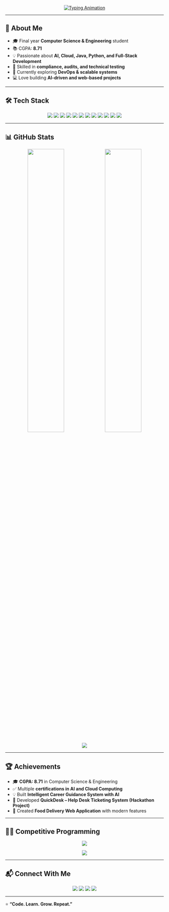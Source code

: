 <!-- Typing SVG -->
<p align="center">
  <a href="https://github.com/DenverCoder1/readme-typing-svg">
    <img src="https://readme-typing-svg.herokuapp.com?font=Fira+Code&weight=600&size=26&duration=3000&pause=1000&color=00C4FF&center=true&vCenter=true&width=600&lines=Hey%2C+I'm+Nilesh+Chhabra+👋;Final+Year+CSE+Student;AI+%7C+Cloud+%7C+Java+%7C+Python;Open-Source+%7C+Problem+Solver+%7C+Learner" alt="Typing Animation" />
  </a>
</p>

---

## 🚀 About Me  
- 🎓 Final year **Computer Science & Engineering** student  
- 📚 CGPA: **8.71**  
- 💡 Passionate about **AI, Cloud, Java, Python, and Full-Stack Development**  
- 🔎 Skilled in **compliance, audits, and technical testing**  
- 🌱 Currently exploring **DevOps & scalable systems**  
- 💻 Love building **AI-driven and web-based projects**  

---

## 🛠️ Tech Stack  

<p align="center">
  <!-- Languages -->
  <img src="https://img.shields.io/badge/Java-ED8B00?style=for-the-badge&logo=openjdk&logoColor=white" />
  <img src="https://img.shields.io/badge/Python-3776AB?style=for-the-badge&logo=python&logoColor=white" />
  <img src="https://img.shields.io/badge/C++-00599C?style=for-the-badge&logo=cplusplus&logoColor=white" />
  <img src="https://img.shields.io/badge/JavaScript-F7E017?style=for-the-badge&logo=javascript&logoColor=black" />
  <img src="https://img.shields.io/badge/PHP-4F5B93?style=for-the-badge&logo=php&logoColor=white" />
  
  <!-- Web -->
  <img src="https://img.shields.io/badge/HTML5-E44D26?style=for-the-badge&logo=html5&logoColor=white" />
  <img src="https://img.shields.io/badge/CSS3-1572B6?style=for-the-badge&logo=css3&logoColor=white" />
  
  <!-- Tools -->
  <img src="https://img.shields.io/badge/MySQL-00758F?style=for-the-badge&logo=mysql&logoColor=white" />
  <img src="https://img.shields.io/badge/MongoDB-4EA94B?style=for-the-badge&logo=mongodb&logoColor=white" />
  <img src="https://img.shields.io/badge/Git-F05033?style=for-the-badge&logo=git&logoColor=white" />
  <img src="https://img.shields.io/badge/GitHub-181717?style=for-the-badge&logo=github&logoColor=white" />
  <img src="https://img.shields.io/badge/AWS-232F3E?style=for-the-badge&logo=amazon-aws&logoColor=white" />
</p>

---

## 📊 GitHub Stats  

<p align="center">
  <img width="48%" src="https://github-readme-stats.vercel.app/api?username=NileshChhabra&show_icons=true&theme=radical" />
  <img width="48%" src="https://github-readme-streak-stats.herokuapp.com/?user=NileshChhabra&theme=radical" />
</p>

<p align="center">
  <img src="https://github-readme-activity-graph.vercel.app/graph?username=NileshChhabra&theme=react-dark" />
</p>

---

## 🏆 Achievements  

- 🎓 **CGPA: 8.71** in Computer Science & Engineering  
- ✅ Multiple **certifications in AI and Cloud Computing**  
- 💡 Built **Intelligent Career Guidance System with AI**  
- 🍴 Developed **QuickDesk – Help Desk Ticketing System (Hackathon Project)**  
- 🍔 Created **Food Delivery Web Application** with modern features  

---

## 🧑‍💻 Competitive Programming  

<p align="center">
  <a href="https://leetcode.com/Nilesh-Chhabra05/">
    <img src="https://img.shields.io/badge/LeetCode-FFA116?style=for-the-badge&logo=leetcode&logoColor=black" />
  </a>
</p>

<p align="center">
  <img src="https://leetcard.jacoblin.cool/Nilesh-Chhabra05?theme=dark&font=Karma&ext=heatmap" />
</p>

---

## 📬 Connect With Me  

<p align="center">
  <a href="https://linkedin.com/in/nilesh-chhabra"><img src="https://img.shields.io/badge/LinkedIn-0A66C2?style=for-the-badge&logo=linkedin&logoColor=white"/></a>
  <a href="mailto:nileshchhabra@gmail.com"><img src="https://img.shields.io/badge/Gmail-D44638?style=for-the-badge&logo=gmail&logoColor=white"/></a>
  <a href="https://github.com/NileshChhabra"><img src="https://img.shields.io/badge/GitHub-000?style=for-the-badge&logo=github&logoColor=white"/></a>
  <a href="https://leetcode.com/Nilesh-Chhabra05/"><img src="https://img.shields.io/badge/LeetCode-000000?style=for-the-badge&logo=leetcode&logoColor=FFA116"/></a>
</p>

---

⭐ **“Code. Learn. Grow. Repeat.”**
